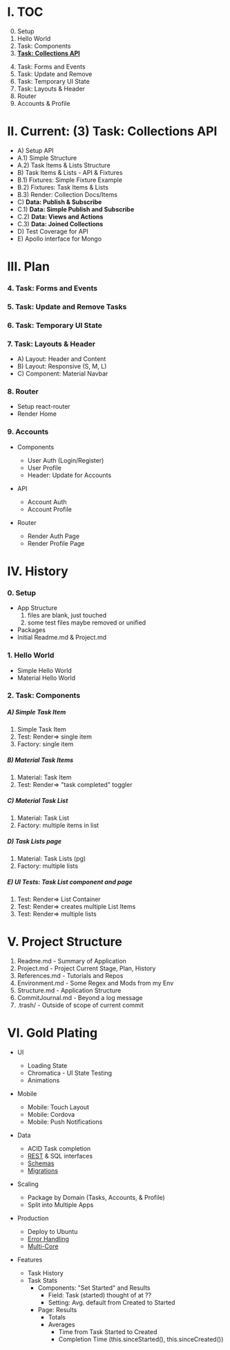 # I. TOC
<ol start="0">
  <li>Setup</li>
  <li>Hello World</li>
  <li>Task: Components</li>
  <li><u><strong>Task: Collections API</strong></u></li>
</ol>
<ol start="4">
  <li>Task: Forms and Events</li>
  <li>Task: Update and Remove</li>
  <li>Task: Temporary UI State</li>
  <li>Task: Layouts & Header</li>
  <li>Router</li>
  <li>Accounts & Profile</li>
</ol>


# II. Current: (3) Task: Collections API
*  A)  Setup API
  * A.1)  Simple Structure
  * A.2)  Task Items & Lists Structure
*  B)  Task Items & Lists - API & Fixtures
  * B.1)  Fixtures: Simple Fixture Example
  * B.2)  Fixtures: Task Items & Lists
  * B.3)  Render: Collection Docs/Items
*  C)  <strong>Data: Publish & Subscribe</strong>
  * C.1)  <strong>Data: Simple Publish and Subscribe</strong>
  * C.2)  <strong>Data: Views and Actions</strong>
  * C.3)  <strong>Data: Joined Collections</strong>
*  D) Test Coverage for API
*  E) Apollo interface for Mongo


# III. Plan
### 4. Task: Forms and Events
### 5. Task: Update and Remove Tasks
### 6. Task: Temporary UI State

### 7. Task: Layouts & Header
*  A) Layout:    Header and Content
*  B) Layout:    Responsive (S, M, L)
*  C) Component: Material Navbar

### 8. Router
* Setup react-router
* Render Home

### 9. Accounts
* Components
  * User Auth (Login/Register)
  * User Profile
  * Header: Update for Accounts

* API
  * Account Auth
  * Account Profile

* Router
  * Render Auth Page
  * Render Profile Page


# IV. History
### 0. Setup
* App Structure
  1. files are blank, just touched
  1. some test files maybe removed or unified
* Packages
* Initial Readme.md & Project.md

### 1. Hello World
* Simple Hello World
* Material Hello World

### 2. Task: Components
##### A) Simple Task Item
  1. Simple Task Item
  1. Test: Render=>     single item
  1. Factory:           single item

##### B) Material Task Items
  1. Material:            Task Item
  1. Test: Render=>       "task completed" toggler

##### C) Material Task List
  1. Material:            Task List
  1. Factory:             multiple items in list

##### D) Task Lists page
  1. Material:            Task Lists (pg)
  1. Factory:             multiple lists

##### E) UI Tests: Task List component and page
  1. Test: Render=>       List Container
  1. Test: Render=>       creates multiple List Items
  1. Test: Render=>       multiple lists

# V. Project Structure
1. Readme.md         - Summary of Application
1. Project.md        - Project Current Stage, Plan, History
1. References.md     - Tutorials and Repos
1. Environment.md    - Some Regex and Mods from my Env
1. Structure.md      - Application Structure
1. CommitJournal.md  - Beyond a log message
1. .trash/           - Outside of scope of current commit


# VI. Gold Plating
* UI
  * Loading State
  * Chromatica - UI State Testing
  * Animations

* Mobile
  * Mobile: Touch Layout
  * Mobile: Cordova
  * Mobile: Push Notifications

* Data
  * ACID Task completion
  * [REST](http://guide.meteor.com/data-loading.html#rest-interop) & SQL interfaces
  * [Schemas](http://guide.meteor.com/collections.html#schemas)
  * [Migrations](http://guide.meteor.com/collections.html#migrations)

* Scaling
  * Package by Domain (Tasks, Accounts, & Profile)
  * Split into Multiple Apps

* Production
  * Deploy to Ubuntu
  * [Error Handling](http://guide.meteor.com/methods.html#errors)
  * [Multi-Core](https://meteorhacks.com/introducing-multi-core-support-for-meteor/)
* Features
  * Task History
  * Task Stats
    * Components: "Set Started" and Results
      * Field: Task (started) thought of at ??
      * Setting: Avg. default from Created to Started
    * Page: Results
      * Totals
      * Averages
        * Time from Task Started to Created
        * Completion Time (this.sinceStarted(),    this.sinceCreated())

